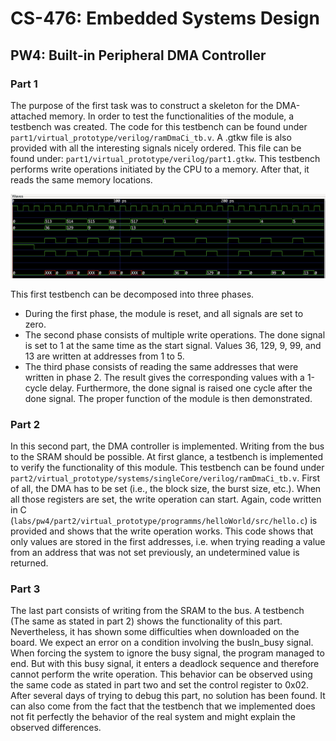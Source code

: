 # CS-476: Embedded Systems Design
## PW4: Built-in Peripheral DMA Controller

### Part 1
The purpose of the first task was to construct a skeleton for the DMA-attached memory. In order to test the functionalities of the module, a testbench was created. The code for this testbench can be found under `part1/virtual_prototype/verilog/ramDmaCi_tb.v`. A .gtkw file is also provided with all the interesting signals nicely ordered. This file can be found under: `part1/virtual_prototype/verilog/part1.gtkw`. This testbench performs write operations initiated by the CPU to a memory. After that, it reads the same memory locations.

![img_tb1](./ressources/tb_part1.png)

This first testbench can be decomposed into three phases. 
- During the first phase, the module is reset, and all signals are set to zero. 
- The second phase consists of multiple write operations. The done signal is set to 1 at the same time as the start signal. Values 36, 129, 9, 99, and 13 are written at addresses from 1 to 5. 
- The third phase consists of reading the same addresses that were written in phase 2. The result gives the corresponding values with a 1-cycle delay. Furthermore, the done signal is raised one cycle after the done signal. The proper function of the module is then demonstrated.

### Part 2
In this second part, the DMA controller is implemented. Writing from the bus to the SRAM should be possible. At first glance, a testbench is implemented to verify the functionality of this module. This testbench can be found under `part2/virtual_prototype/systems/singleCore/verilog/ramDmaCi_tb.v`. First of all, the DMA has to be set (i.e., the block size, the burst size, etc.). When all those registers are set, the write operation can start. Again, code written in C (`labs/pw4/part2/virtual_prototype/programms/helloWorld/src/hello.c`) is provided and shows that the write operation works. This code shows that only values are stored in the first addresses, i.e. when trying reading a value from an address that was not set previously, an undetermined value is returned.

### Part 3
The last part consists of writing from the SRAM to the bus. A testbench (The same as stated in part 2) shows the functionality of this part. Nevertheless, it has shown some difficulties when downloaded on the board. We expect an error on a condition involving the busIn_busy signal. When forcing the system to ignore the busy signal, the program managed to end. But with this busy signal, it enters a deadlock sequence and therefore cannot perform the write operation. This behavior can be observed using the same code as stated in part two and set the control register to 0x02. \
After several days of trying to debug this part, no solution has been found. It can also come from the fact that the testbench that we implemented does not fit perfectly the behavior of the real system and might explain the observed differences. 
